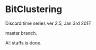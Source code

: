 
# BitClustering

Discord time series ver 2.5, Jan 3rd 2017

master branch.

All stuffs is done.



